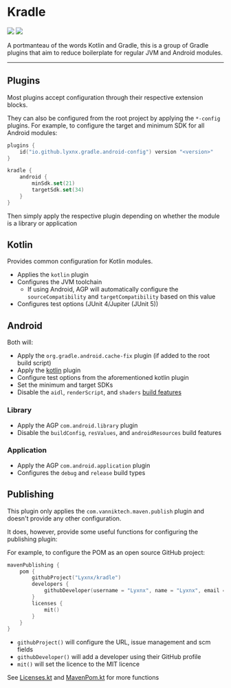 # Kradle

[![][Maven Central img]][Maven Central]
[![][license img]][license]

A portmanteau of the words Kotlin and Gradle, this is a group of Gradle plugins that aim to reduce boilerplate for
regular JVM and Android modules.

---

## Plugins

Most plugins accept configuration through their respective extension blocks.

They can also be configured from the root project by applying the `*-config` plugins.
For example, to configure the target and minimum SDK for all Android modules:

```kotlin
plugins {
    id("io.github.lyxnx.gradle.android-config") version "<version>"
}

kradle {
    android {
        minSdk.set(21)
        targetSdk.set(34)
    }
}
```

Then simply apply the respective plugin depending on whether the module is a library or application

## Kotlin

Provides common configuration for Kotlin modules.

- Applies the `kotlin` plugin
- Configures the JVM toolchain
    - If using Android, AGP will automatically configure the `sourceCompatibility` and `targetCompatibility` based on
      this value
- Configures test options (JUnit 4/Jupiter (JUnit 5))

## Android

Both will:

- Apply the `org.gradle.android.cache-fix` plugin (if added to the root build script)
- Apply the [kotlin](#kotlin) plugin
- Configure test options from the aforementioned kotlin plugin
- Set the minimum and target SDKs
- Disable the `aidl`, `renderScript`, and `shaders`
  [build features](https://developer.android.com/reference/tools/gradle-api/8.1/com/android/build/api/dsl/BuildFeatures)

### Library

- Apply the AGP `com.android.library` plugin
- Disable the `buildConfig`, `resValues`, and `androidResources` build features

### Application

- Apply the AGP `com.android.application` plugin
- Configures the `debug` and `release` build types

## Publishing

This plugin only applies the `com.vanniktech.maven.publish` plugin and doesn't provide any other configuration.

It does, however, provide some useful functions for configuring the publishing plugin:

For example, to configure the POM as an open source GitHub project:

```kotlin
mavenPublishing {
    pom {
        githubProject("Lyxnx/kradle")
        developers {
            githubDeveloper(username = "Lyxnx", name = "Lyxnx", email = "test@test.com")
        }
        licenses {
            mit()
        }
    }
}
```

- `githubProject()` will configure the URL, issue management and scm fields
- `githubDeveloper()` will add a developer using their GitHub profile
- `mit()` will set the licence to the MIT licence

See [Licenses.kt](plugin-publish/src/main/kotlin/io/github/lyxnx/gradle/publishing/dsl/Licenses.kt)
and [MavenPom.kt](plugin-publish/src/main/kotlin/io/github/lyxnx/gradle/publishing/dsl/MavenPom.kt) for more functions

[license]:LICENCE

[license img]:https://img.shields.io/badge/License-Apache_2.0-green.svg?style=flat-square

[Maven Central]:https://maven-badges.herokuapp.com/maven-central/io.github.lyxnx.gradle/plugin-common

[Maven Central img]:https://maven-badges.herokuapp.com/maven-central/io.github.lyxnx.gradle/plugin-common/badge.svg?style=flat-square&color=blue
